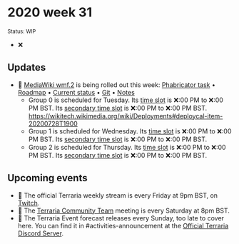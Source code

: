 # 2020 week 31
<sup>Status: WIP</sup>
 - ❌
<!--
## Releases
 - ❌
-->
## Updates
 - 🔄 [MediaWiki wmf.2](https://www.mediawiki.org/wiki/MediaWiki_1.36/wmf.2) is being rolled out this week: [Phabricator task](https://phabricator.wikimedia.org/T257970) • [Roadmap](https://www.mediawiki.org/wiki/MediaWiki_1.36/Roadmap#2) • [Current status](https://versions.toolforge.org/) • [Git](https://https://phabricator.wikimedia.org/source/mediawiki/history/wmf%252F1.36.0-wmf.2) • [Notes](https://phabricator.wikimedia.org/project/profile/4885/)
    - Group 0 is scheduled for Tuesday. Its [time slot](https://wikitech.wikimedia.org/wiki/Deployments#deploycal-item-20200728T1300  ) is ❌:00 PM to ❌:00 PM BST. Its [secondary time slot](https://wikitech.wikimedia.org/wiki/Deployments#deploycal-item-20200728T1900) is ❌:00 PM to ❌:00 PM BST.  https://wikitech.wikimedia.org/wiki/Deployments#deploycal-item-20200728T1900
    - Group 1 is scheduled for Wednesday. Its [time slot](https://wikitech.wikimedia.org/wiki/Deployments#deploycal-item-20200729T1300) is ❌:00 PM to ❌:00 PM BST. Its [secondary time slot](https://wikitech.wikimedia.org/wiki/Deployments#deploycal-item-20200729T1900) is ❌:00 PM to ❌:00 PM BST. 
    - Group 2 is scheduled for Thursday. Its [time slot](https://wikitech.wikimedia.org/wiki/Deployments#deploycal-item-20200730T1300 ) is ❌:00 PM to ❌:00 PM BST. Its [secondary time slot](https://wikitech.wikimedia.org/wiki/Deployments#deploycal-item-20200730T1900) is ❌:00 PM to ❌:00 PM BST. 
<!--
 - [I need a proper template for snapshots]
 - [Anything else?]-->
<!-- 
## Past events
 - [Move upcoming events that have ended here]
-->
 ## Upcoming events
 - 🔄 The official Terraria weekly stream is every Friday at 9pm BST, on [Twitch](https://www.twitch.tv/terrariaofficial).
 - 🔄 The [Terraria Community Team](https://discord.gg/chpcEC2) meeting is every Saturday at 8pm BST.
 - 🔄 The Terraria Event forecast releases every Sunday, too late to cover here. You can find it in #activities-announcement at the [Official Terraria Discord Server](http://discord.gg/terraria).
